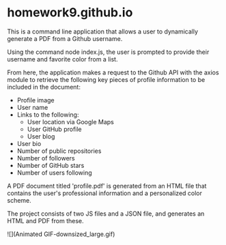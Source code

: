 # homework9.github.io

This is a command line application that allows a user to dynamically generate a PDF from a Github username. 

Using the command node index.js, the user is prompted to provide their username and favorite color from a list. 

From here, the application makes a request to the Github API with the axios module to retrieve the following key pieces of profile information to be included in the document:

* Profile image
* User name
* Links to the following:
  * User location via Google Maps
  * User GitHub profile
  * User blog
* User bio
* Number of public repositories
* Number of followers
* Number of GitHub stars
* Number of users following

A PDF document titled 'profile.pdf' is generated from an HTML file that contains the user's professional information and a personalized color scheme. 

The project consists of two JS files and a JSON file, and generates an HTML and PDF from these. 

![](Animated GIF-downsized_large.gif)
